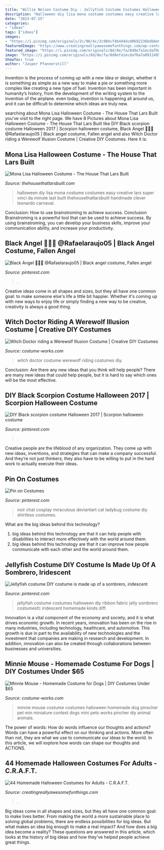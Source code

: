 ```yaml
---
title: "Willie Nelson Costume Diy : Jellyfish Costume Costumes Halloween Diy Ribbon Fabric Jelly Sombrero Costumesfc Iridescent Homemade Kinds Diff"
description: "Halloween diy lisa mona costume costumes easy creative lars super vinci da minute last built thehousethatlarsbuilt handmade clever leonardo carnaval"
date: "2023-07-25"
categories:
- "ideas"
tags: ["ideas"]
images:
- "https://i.pinimg.com/originals/2c/90/4c/2c904cf4b444dcd0692236bdb8e6d96d.jpg"
featuredImage: "https://www.creatingreallyawesomefunthings.com/wp-content/uploads/2014/10/Screen-Shot-2015-10-09-at-1.58.32-PM.png"
featured_image: "https://i.pinimg.com/originals/8d/8e/fa/8d8efa1ecdaf0a7a09124954ec6fbd4d.jpg"
image: "https://i.pinimg.com/originals/8d/8e/fa/8d8efa1ecdaf0a7a09124954ec6fbd4d.jpg"
ShowToc: true
author: "Jasper Pfannerstill"
---
```



Invention is the process of coming up with a new idea or design, whether it is something as simple as a new way to make a pie or something more complex like creating a new type of fuel. Invention has been important in humanity’s history, from the development of the writing system to the invention of the airplane. even today, invention is happening all around us, and it can be difficult to determine which ideas are truly new.

	

		
searching about Mona Lisa Halloween Costume - The House That Lars Built you've visit to the right page. We have 8 Pictures about Mona Lisa Halloween Costume - The House That Lars Built like DIY Black scorpion costume Halloween 2017 | Scorpion halloween costume, Black Angel 🖤👼🏼 @Rafaelaraujo05 | Black angel costume, Fallen angel and also Witch Doctor riding a Werewolf Illusion Costume | Creative DIY Costumes. Here it is:
		
    
## Mona Lisa Halloween Costume - The House That Lars Built

<img loading=lazy src="https://thehousethatlarsbuilt.com/wp-content/uploads/2014/10/140829_Halloween_Lars_4771.jpg" onerror="this.onerror=null;this.src='https://tse4.mm.bing.net/th?id=OIP.T6JYhdPD-6pDEzyU02_1ygHaLQ&amp;pid=15.1';" alt="Mona Lisa Halloween Costume - The House That Lars Built">

_Source: thehousethatlarsbuilt.com_

>halloween diy lisa mona costume costumes easy creative lars super vinci da minute last built thehousethatlarsbuilt handmade clever leonardo carnaval. 

	

Conclusion: How to use brainstroming to achieve success.
Conclusion
Brainstroming is a powerful tool that can be used to achieve success. By using brainstroming, you can develop your business skills, improve your communication ability, and increase your productivity.

    
## Black Angel 🖤👼🏼 @Rafaelaraujo05 | Black Angel Costume, Fallen Angel

<img loading=lazy src="https://i.pinimg.com/originals/71/74/e9/7174e9fc982c7c1fa987cd793e4a30fd.jpg" onerror="this.onerror=null;this.src='https://tse1.mm.bing.net/th?id=OIP.4DCr-Q4FDAurn7h7PLNa5wHaJ4&amp;pid=15.1';" alt="Black Angel 🖤👼🏼 @Rafaelaraujo05 | Black angel costume, Fallen angel">

_Source: pinterest.com_

>. 

	

Creative ideas come in all shapes and sizes, but they all have one common goal: to make someone else's life a little bit happier. Whether it's coming up with new ways to enjoy life or simply finding a new way to be creative, creativity is always a good thing.

    
## Witch Doctor Riding A Werewolf Illusion Costume | Creative DIY Costumes

<img loading=lazy src="https://photos.costume-works.com/full/witch_doctor_riding_a_werewolf.jpg" onerror="this.onerror=null;this.src='https://tse4.mm.bing.net/th?id=OIP.7IuRzooXdc-YRIec-Sb27gHaNK&amp;pid=15.1';" alt="Witch Doctor riding a Werewolf Illusion Costume | Creative DIY Costumes">

_Source: costume-works.com_

>witch doctor costume werewolf riding costumes diy. 

	

Conclusion: Are there any new ideas that you think will help people?
There are many new ideas that could help people, but it is hard to say which ones will be the most effective.

    
## DIY Black Scorpion Costume Halloween 2017 | Scorpion Halloween Costume

<img loading=lazy src="https://i.pinimg.com/originals/2c/90/4c/2c904cf4b444dcd0692236bdb8e6d96d.jpg" onerror="this.onerror=null;this.src='https://tse3.mm.bing.net/th?id=OIP.m8oRSi0q_wWpJlJYPvKf5gHaJ4&amp;pid=15.1';" alt="DIY Black scorpion costume Halloween 2017 | Scorpion halloween costume">

_Source: pinterest.com_

>. 

	

Creative people are the lifeblood of any organization. They come up with new ideas, inventions, and strategies that can make a company successful. And they’re not just thinkers; they also have to be willing to put in the hard work to actually execute their ideas.

    
## Pin On Costumes

<img loading=lazy src="https://i.pinimg.com/originals/8d/8e/fa/8d8efa1ecdaf0a7a09124954ec6fbd4d.jpg" onerror="this.onerror=null;this.src='https://tse3.mm.bing.net/th?id=OIP.BmzFrXPaAfBvzJhoGG6h1QHaME&amp;pid=15.1';" alt="Pin on Costumes">

_Source: pinterest.com_

>noir chat cosplay miraculous deviantart cat ladybug costume diy shirtless costumes. 

	

What are the big ideas behind this technology?
1. big ideas behind this technology are that it can help people with disabilities to interact more effectively with the world around them.
2. big ideas behind this technology are that it can improve how people communicate with each other and the world around them.

    
## Jellyfish Costume DIY Costume Is Made Up Of A Sombrero, Iridescent

<img loading=lazy src="https://i.pinimg.com/originals/ff/f6/76/fff6762082de27fd498a7eb13bbf46ba.jpg" onerror="this.onerror=null;this.src='https://tse1.mm.bing.net/th?id=OIP.HAavCJWqNj7HcwVQca6_hQHaJ4&amp;pid=15.1';" alt="Jellyfish costume DIY costume is made up of a sombrero, iridescent">

_Source: pinterest.com_

>jellyfish costume costumes halloween diy ribbon fabric jelly sombrero costumesfc iridescent homemade kinds diff. 

	

Innovation is a vital component of the economy and society, and it is what drives economic growth. In recent years, innovation has been on the rise in many industries, including technology, healthcare, and automotive. This growth is due in part to the availability of new technologies and the investment that companies are making in research and development. In addition, innovation can also be created through collaborations between businesses and universities.

    
## Minnie Mouse - Homemade Costume For Dogs | DIY Costumes Under $65

<img loading=lazy src="https://photos.costume-works.com/full/minnie_pin_mouse.jpg" onerror="this.onerror=null;this.src='https://tse2.mm.bing.net/th?id=OIP.eGODzWJ_CenVB_tCF3xq5QHaNf&amp;pid=15.1';" alt="Minnie Mouse - Homemade Costume for Dogs | DIY Costumes Under $65">

_Source: costume-works.com_

>minnie mouse costume costumes halloween homemade dog pinscher pet min miniature contest dogs mini pets works pincher diy animal animals. 

	

The power of words: How do words influence our thoughts and actions?
Words can have a powerful effect on our thinking and actions. More often than not, they are what we use to communicate our ideas to the world. In this article, we will explore how words can shape our thoughts and ACTIONS.

    
## 44 Homemade Halloween Costumes For Adults - C.R.A.F.T.

<img loading=lazy src="https://www.creatingreallyawesomefunthings.com/wp-content/uploads/2014/10/Screen-Shot-2015-10-09-at-1.58.32-PM.png" onerror="this.onerror=null;this.src='https://tse2.mm.bing.net/th?id=OIP.Qv2ikFht9aUg_4Tg1Do2AgHaN4&amp;pid=15.1';" alt="44 Homemade Halloween Costumes for Adults - C.R.A.F.T.">

_Source: creatingreallyawesomefunthings.com_

>. 

	

Big ideas come in all shapes and sizes, but they all have one common goal: to make lives better. From making the world a more sustainable place to solving global problems, there are endless possibilities for big ideas. But what makes an idea big enough to make a real impact? And how does a big idea become a reality? These questions are answered in this article, which looks at the history of big ideas and how they've helped people achieve great things.

